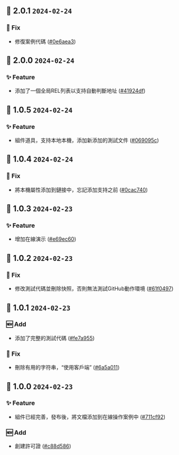 ## 🎉 2.0.1 `2024-02-24`
### 🐛 Fix
- 修復案例代碼 ([#0e6aea3](https://github.com/kwooshung/Nextjs-ArcoDesign-Link/commit/0e6aea3816000ecd308857d16028403f133f1960))

## 🎉 2.0.0 `2024-02-24`
### ✨ Feature
- 添加了一個全局REL列表以支持自動判斷地址 ([#41924df](https://github.com/kwooshung/Nextjs-ArcoDesign-Link/commit/41924df1053d01cf5c088bc841645d771b5a78a3))

## 🎉 1.0.5 `2024-02-24`
### ✨ Feature
- 組件道具，支持本地本機，添加新添加的測試文件 ([#069095c](https://github.com/kwooshung/Nextjs-ArcoDesign-Link/commit/069095ca922da19772eec52be3a956f148c789fb))

## 🎉 1.0.4 `2024-02-24`
### 🐛 Fix
- 將本機屬性添加到鏈接中，忘記添加支持之前 ([#0cac740](https://github.com/kwooshung/Nextjs-ArcoDesign-Link/commit/0cac740b2b98510e5f39f4488aabcd653eeb4824))

## 🎉 1.0.3 `2024-02-23`
### ✨ Feature
- 增加在線演示 ([#e69ec60](https://github.com/kwooshung/Nextjs-ArcoDesign-Link/commit/e69ec60397d14f5cfbfb6ad0d8836011e02e99c8))

## 🎉 1.0.2 `2024-02-23`
### 🐛 Fix
- 修改測試代碼並刪除快照，否則無法測試GitHub動作環境 ([#61f0497](https://github.com/kwooshung/Nextjs-ArcoDesign-Link/commit/61f0497d375d1a56f1d5773db499f2087dfba5bd))

## 🎉 1.0.1 `2024-02-23`
### 🆕 Add
- 添加了完整的測試代碼 ([#fe7a955](https://github.com/kwooshung/Nextjs-ArcoDesign-Link/commit/fe7a955b50da9105c6fa1aecea7a487bb9ffdce7))
### 🐛 Fix
- 刪除有用的字符串，“使用客戶端” ([#6a5a011](https://github.com/kwooshung/Nextjs-ArcoDesign-Link/commit/6a5a0115306ce523fbeec243d72d7ca3db54e9ab))

## 🎉 1.0.0 `2024-02-23`
### ✨ Feature
- 組件已經完善，發布後，將文檔添加到在線操作案例中 ([#711cf92](https://github.com/kwooshung/Nextjs-ArcoDesign-Link/commit/711cf92f33ec882ba3cb2476ea7388d5a10f786b))
### 🆕 Add
- 創建許可證 ([#c88d586](https://github.com/kwooshung/Nextjs-ArcoDesign-Link/commit/c88d586dc2766bd5c405b33b554e0a96adfd2267))